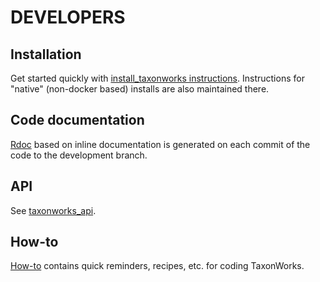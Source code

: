 # DEVELOPERS

## Installation

Get started quickly with [install_taxonworks instructions](https://github.com/SpeciesFileGroup/install_taxonworks).  Instructions for "native" (non-docker based) installs are also maintained there.

## Code documentation

[Rdoc](https://rdoc.taxonworks.org) based on inline documentation is generated on each commit of the code to the development branch.

## API

See [taxonworks_api](https://github.com/SpeciesFileGroup/taxonworks_api).

## How-to

[How-to](/development/HOW-TO.md) contains quick reminders, recipes, etc. for coding TaxonWorks. 
